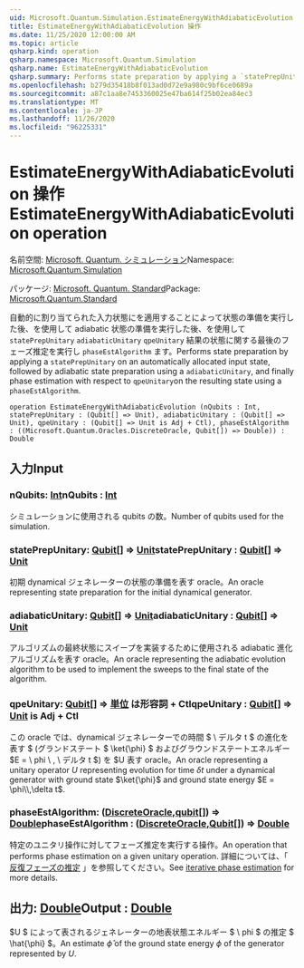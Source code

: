 ```yaml
---
uid: Microsoft.Quantum.Simulation.EstimateEnergyWithAdiabaticEvolution
title: EstimateEnergyWithAdiabaticEvolution 操作
ms.date: 11/25/2020 12:00:00 AM
ms.topic: article
qsharp.kind: operation
qsharp.namespace: Microsoft.Quantum.Simulation
qsharp.name: EstimateEnergyWithAdiabaticEvolution
qsharp.summary: Performs state preparation by applying a `statePrepUnitary` on an automatically allocated input state, followed by adiabatic state preparation using a `adiabaticUnitary`, and finally phase estimation with respect to `qpeUnitary`on the resulting state using a `phaseEstAlgorithm`.
ms.openlocfilehash: b279d35418b8f013ad0d72e9a980c9bf6ce0689a
ms.sourcegitcommit: a87c1aa8e7453360025e47ba614f25b02ea84ec3
ms.translationtype: MT
ms.contentlocale: ja-JP
ms.lasthandoff: 11/26/2020
ms.locfileid: "96225331"
---
```

# <a name="estimateenergywithadiabaticevolution-operation"></a><span data-ttu-id="f24e4-102">EstimateEnergyWithAdiabaticEvolution 操作</span><span class="sxs-lookup"><span data-stu-id="f24e4-102">EstimateEnergyWithAdiabaticEvolution operation</span></span>

<span data-ttu-id="f24e4-103">名前空間: [Microsoft. Quantum. シミュレーション](xref:Microsoft.Quantum.Simulation)</span><span class="sxs-lookup"><span data-stu-id="f24e4-103">Namespace: [Microsoft.Quantum.Simulation](xref:Microsoft.Quantum.Simulation)</span></span>

<span data-ttu-id="f24e4-104">パッケージ: [Microsoft. Quantum. Standard](https://nuget.org/packages/Microsoft.Quantum.Standard)</span><span class="sxs-lookup"><span data-stu-id="f24e4-104">Package: [Microsoft.Quantum.Standard](https://nuget.org/packages/Microsoft.Quantum.Standard)</span></span>


<span data-ttu-id="f24e4-105">自動的に割り当てられた入力状態にを適用することによって状態の準備を実行した後、を使用して adiabatic 状態の準備を実行した後、を使用して `statePrepUnitary` `adiabaticUnitary` `qpeUnitary` 結果の状態に関する最後のフェーズ推定を実行し `phaseEstAlgorithm` ます。</span><span class="sxs-lookup"><span data-stu-id="f24e4-105">Performs state preparation by applying a `statePrepUnitary` on an automatically allocated input state, followed by adiabatic state preparation using a `adiabaticUnitary`, and finally phase estimation with respect to `qpeUnitary`on the resulting state using a `phaseEstAlgorithm`.</span></span>

```qsharp
operation EstimateEnergyWithAdiabaticEvolution (nQubits : Int, statePrepUnitary : (Qubit[] => Unit), adiabaticUnitary : (Qubit[] => Unit), qpeUnitary : (Qubit[] => Unit is Adj + Ctl), phaseEstAlgorithm : ((Microsoft.Quantum.Oracles.DiscreteOracle, Qubit[]) => Double)) : Double
```


## <a name="input"></a><span data-ttu-id="f24e4-106">入力</span><span class="sxs-lookup"><span data-stu-id="f24e4-106">Input</span></span>

### <a name="nqubits--int"></a><span data-ttu-id="f24e4-107">nQubits: [Int](xref:microsoft.quantum.lang-ref.int)</span><span class="sxs-lookup"><span data-stu-id="f24e4-107">nQubits : [Int](xref:microsoft.quantum.lang-ref.int)</span></span>

<span data-ttu-id="f24e4-108">シミュレーションに使用される qubits の数。</span><span class="sxs-lookup"><span data-stu-id="f24e4-108">Number of qubits used for the simulation.</span></span>


### <a name="stateprepunitary--qubit--unit"></a><span data-ttu-id="f24e4-109">statePrepUnitary: [Qubit](xref:microsoft.quantum.lang-ref.qubit)[] => [Unit](xref:microsoft.quantum.lang-ref.unit)</span><span class="sxs-lookup"><span data-stu-id="f24e4-109">statePrepUnitary : [Qubit](xref:microsoft.quantum.lang-ref.qubit)[] => [Unit](xref:microsoft.quantum.lang-ref.unit)</span></span> 

<span data-ttu-id="f24e4-110">初期 dynamical ジェネレーターの状態の準備を表す oracle。</span><span class="sxs-lookup"><span data-stu-id="f24e4-110">An oracle representing state preparation for the initial dynamical generator.</span></span>


### <a name="adiabaticunitary--qubit--unit"></a><span data-ttu-id="f24e4-111">adiabaticUnitary: [Qubit](xref:microsoft.quantum.lang-ref.qubit)[] => [Unit](xref:microsoft.quantum.lang-ref.unit)</span><span class="sxs-lookup"><span data-stu-id="f24e4-111">adiabaticUnitary : [Qubit](xref:microsoft.quantum.lang-ref.qubit)[] => [Unit](xref:microsoft.quantum.lang-ref.unit)</span></span> 

<span data-ttu-id="f24e4-112">アルゴリズムの最終状態にスイープを実装するために使用される adiabatic 進化アルゴリズムを表す oracle。</span><span class="sxs-lookup"><span data-stu-id="f24e4-112">An oracle representing the adiabatic evolution algorithm to be used to implement the sweeps to the final state of the algorithm.</span></span>


### <a name="qpeunitary--qubit--unit--is-adj--ctl"></a><span data-ttu-id="f24e4-113">qpeUnitary: [Qubit](xref:microsoft.quantum.lang-ref.qubit)[] => [単位](xref:microsoft.quantum.lang-ref.unit)  は形容詞 + Ctl</span><span class="sxs-lookup"><span data-stu-id="f24e4-113">qpeUnitary : [Qubit](xref:microsoft.quantum.lang-ref.qubit)[] => [Unit](xref:microsoft.quantum.lang-ref.unit)  is Adj + Ctl</span></span>

<span data-ttu-id="f24e4-114">この oracle では、dynamical ジェネレーターでの時間 $ \ デルタ t $ の進化を表す $ (グランドステート $ \ket{\phi} $ およびグラウンドステートエネルギー $E = \ phi \\ , \ デルタ t $) を $U 表す oracle。</span><span class="sxs-lookup"><span data-stu-id="f24e4-114">An oracle representing a unitary operator $U$ representing evolution for time $\delta t$ under a dynamical generator with ground state $\ket{\phi}$ and ground state energy $E = \phi\\,\delta t$.</span></span>


### <a name="phaseestalgorithm--discreteoraclequbit--double"></a><span data-ttu-id="f24e4-115">phaseEstAlgorithm: ([DiscreteOracle](xref:Microsoft.Quantum.Oracles.DiscreteOracle),[qubit](xref:microsoft.quantum.lang-ref.qubit)[]) => [Double](xref:microsoft.quantum.lang-ref.double)</span><span class="sxs-lookup"><span data-stu-id="f24e4-115">phaseEstAlgorithm : ([DiscreteOracle](xref:Microsoft.Quantum.Oracles.DiscreteOracle),[Qubit](xref:microsoft.quantum.lang-ref.qubit)[]) => [Double](xref:microsoft.quantum.lang-ref.double)</span></span> 

<span data-ttu-id="f24e4-116">特定のユニタリ操作に対してフェーズ推定を実行する操作。</span><span class="sxs-lookup"><span data-stu-id="f24e4-116">An operation that performs phase estimation on a given unitary operation.</span></span>
<span data-ttu-id="f24e4-117">詳細については、「 [反復フェーズの推定](/quantum/libraries/characterization#iterative-phase-estimation) 」を参照してください。</span><span class="sxs-lookup"><span data-stu-id="f24e4-117">See [iterative phase estimation](/quantum/libraries/characterization#iterative-phase-estimation) for more details.</span></span>



## <a name="output--double"></a><span data-ttu-id="f24e4-118">出力: [Double](xref:microsoft.quantum.lang-ref.double)</span><span class="sxs-lookup"><span data-stu-id="f24e4-118">Output : [Double](xref:microsoft.quantum.lang-ref.double)</span></span>

<span data-ttu-id="f24e4-119">$U $ によって表されるジェネレーターの地表状態エネルギー $ \ phi $ の推定 $ \hat{\phi} $。</span><span class="sxs-lookup"><span data-stu-id="f24e4-119">An estimate $\hat{\phi}$ of the ground state energy $\phi$ of the generator represented by $U$.</span></span>